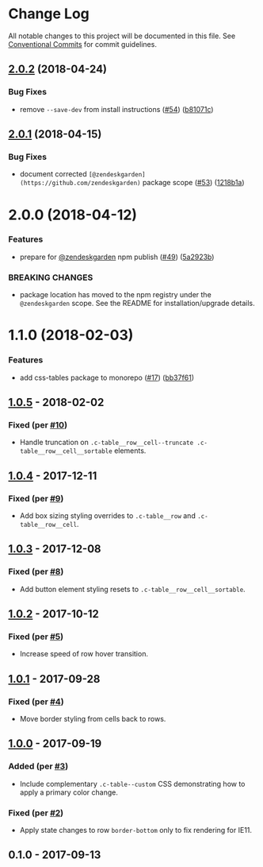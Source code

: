 # Change Log

All notable changes to this project will be documented in this file.
See [Conventional Commits](https://conventionalcommits.org) for commit guidelines.

<a name="2.0.2"></a>
## [2.0.2](https://github.com/zendeskgarden/css-components/compare/@zendeskgarden/css-tables@2.0.1...@zendeskgarden/css-tables@2.0.2) (2018-04-24)


### Bug Fixes

* remove `--save-dev` from install instructions ([#54](https://github.com/zendeskgarden/css-components/issues/54)) ([b81071c](https://github.com/zendeskgarden/css-components/commit/b81071c))




<a name="2.0.1"></a>
## [2.0.1](https://github.com/zendeskgarden/css-components/compare/@zendeskgarden/css-tables@2.0.0...@zendeskgarden/css-tables@2.0.1) (2018-04-15)


### Bug Fixes

* document corrected `[@zendeskgarden](https://github.com/zendeskgarden)` package scope ([#53](https://github.com/zendeskgarden/css-components/issues/53)) ([1218b1a](https://github.com/zendeskgarden/css-components/commit/1218b1a))




<a name="2.0.0"></a>
# 2.0.0 (2018-04-12)


### Features

* prepare for [@zendeskgarden](https://github.com/zendeskgarden) npm publish ([#49](https://github.com/zendeskgarden/css-components/issues/49)) ([5a2923b](https://github.com/zendeskgarden/css-components/commit/5a2923b))


### BREAKING CHANGES

* package location has moved to the npm registry under the `@zendeskgarden` scope. See the README for installation/upgrade details.




<a name="1.1.0"></a>
# 1.1.0 (2018-02-03)


### Features

* add css-tables package to monorepo ([#17](https://github.com/zendeskgarden/css-components/issues/17)) ([bb37f61](https://github.com/zendeskgarden/css-components/commit/bb37f61))




## [1.0.5] - 2018-02-02
### Fixed (per [#10](https://github.com/zendeskgarden/css-tables/pull/10))
- Handle truncation on `.c-table__row__cell--truncate
.c-table__row__cell__sortable` elements.

## [1.0.4] - 2017-12-11
### Fixed (per [#9](https://github.com/zendeskgarden/css-tables/pull/9))
- Add box sizing styling overrides to `.c-table__row` and
`.c-table__row__cell`.

## [1.0.3] - 2017-12-08
### Fixed (per [#8](https://github.com/zendeskgarden/css-tables/pull/8))
- Add button element styling resets to `.c-table__row__cell__sortable`.

## [1.0.2] - 2017-10-12
### Fixed (per [#5](https://github.com/zendeskgarden/css-tables/pull/5))
- Increase speed of row hover transition.

## [1.0.1] - 2017-09-28
### Fixed (per [#4](https://github.com/zendeskgarden/css-tables/pull/4))
- Move border styling from cells back to rows.

## [1.0.0] - 2017-09-19
### Added (per [#3](https://github.com/zendeskgarden/css-tables/issues/3))
- Include complementary `.c-table--custom` CSS demonstrating how to apply
a primary color change.

### Fixed (per [#2](https://github.com/zendeskgarden/css-tables/pull/2))
- Apply state changes to row `border-bottom` only to fix rendering for
IE11.

## 0.1.0 - 2017-09-13

[1.0.5]: https://github.com/zendeskgarden/css-tables/compare/v1.0.4...v1.0.5
[1.0.4]: https://github.com/zendeskgarden/css-tables/compare/v1.0.3...v1.0.4
[1.0.3]: https://github.com/zendeskgarden/css-tables/compare/v1.0.2...v1.0.3
[1.0.2]: https://github.com/zendeskgarden/css-tables/compare/v1.0.1...v1.0.2
[1.0.1]: https://github.com/zendeskgarden/css-tables/compare/v1.0.0...v1.0.1
[1.0.0]: https://github.com/zendeskgarden/css-tables/compare/v0.1.0...v1.0.0
